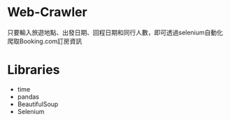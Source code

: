 # Web-Crawler
只要輸入旅遊地點、出發日期、回程日期和同行人數，即可透過selenium自動化爬取Booking.com訂房資訊

# Libraries
* time
* pandas 
* BeautifulSoup
* Selenium

